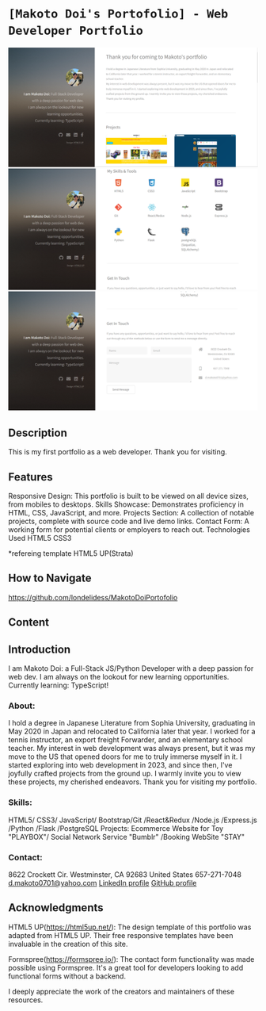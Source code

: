 
# `[Makoto Doi's Portofolio] - Web Developer Portfolio`
![homepage1][def]
![homepage2][def2]
![homepage3][def3]

## Description
This is my first portfolio as a web developer. Thank you for visiting.

## Features
Responsive Design: This portfolio is built to be viewed on all device sizes, from mobiles to desktops.
Skills Showcase: Demonstrates proficiency in HTML, CSS, JavaScript, and more.
Projects Section: A collection of notable projects, complete with source code and live demo links.
Contact Form: A working form for potential clients or employers to reach out.
Technologies Used
HTML5
CSS3

*refereing template HTML5 UP(Strata)

## How to Navigate
https://github.com/londelidess/MakotoDoiPortofolio

## Content

## Introduction
I am Makoto Doi: a Full-Stack JS/Python Developer with a deep passion for web dev.
I am always on the lookout for new learning opportunities.
Currently learning: TypeScript!

### About: 
I hold a degree in Japanese Literature from Sophia University, graduating in May 2020 in Japan and relocated to California later that year. I worked for a tennis instructor, an export freight Forwarder, and an elementary school teacher.
My interest in web development was always present, but it was my move to the US that opened doors for me to truly immerse myself in it. I started exploring into web development in 2023, and since then, I've joyfully crafted projects from the ground up. I warmly invite you to view these projects, my cherished endeavors.
Thank you for visiting my portfolio.

### Skills: 
HTML5/ CSS3/ JavaScript/ Bootstrap/Git /React&Redux /Node.js /Express.js /Python /Flask /PostgreSQL
Projects: 
Ecommerce Website for Toy "PLAYBOX"/ Social Network Service "Bumblr" /Booking WebSite "STAY"

### Contact: 
8622 Crockett Cir. Westminster, CA 92683 United States
657-271-7048
d.makoto0701@yahoo.com
[LinkedIn profile](https://www.linkedin.com/in/makoto-doi/)
[GitHub profile](https://github.com/londelidess)

## Acknowledgments

HTML5 UP(https://html5up.net/): The design template of this portfolio was adapted from HTML5 UP. Their free responsive templates have been invaluable in the creation of this site.

Formspree(https://formspree.io/): The contact form functionality was made possible using Formspree. It's a great tool for developers looking to add functional forms without a backend.

I deeply appreciate the work of the creators and maintainers of these resources.





[def]: ./images/portfolio1.png
[def2]: ./images/portfolio2.png
[def3]: ./images/portfolio3.png


